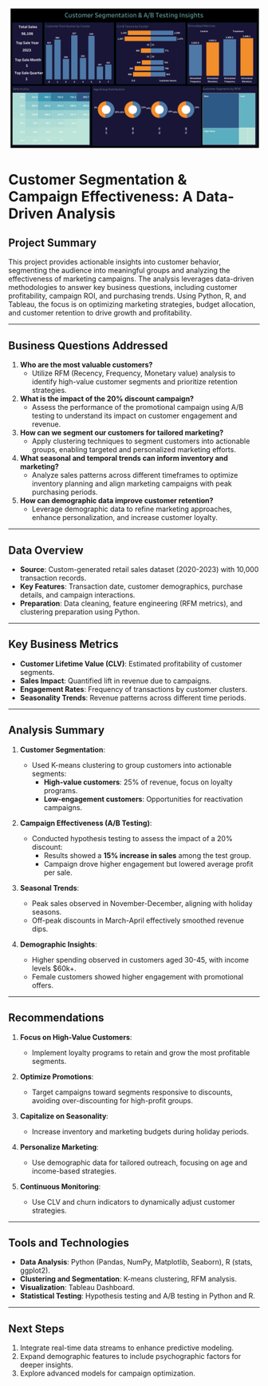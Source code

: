 ![Dashboard preview](Dashboard/Dashboard.png)

# Customer Segmentation & Campaign Effectiveness: A Data-Driven Analysis

## Project Summary  
This project provides actionable insights into customer behavior, segmenting the audience into meaningful groups and analyzing the effectiveness of marketing campaigns. The analysis leverages data-driven methodologies to answer key business questions, including customer profitability, campaign ROI, and purchasing trends. Using Python, R, and Tableau, the focus is on optimizing marketing strategies, budget allocation, and customer retention to drive growth and profitability.

---

## Business Questions Addressed
1. **Who are the most valuable customers?**
   - Utilize RFM (Recency, Frequency, Monetary value) analysis to identify high-value customer segments and prioritize retention strategies.  
2. **What is the impact of the 20% discount campaign?**
   - Assess the performance of the promotional campaign using A/B testing to understand its impact on customer engagement and revenue.  
3. **How can we segment our customers for tailored marketing?**
   - Apply clustering techniques to segment customers into actionable groups, enabling targeted and personalized marketing efforts.  
4. **What seasonal and temporal trends can inform inventory and marketing?**
   - Analyze sales patterns across different timeframes to optimize inventory planning and align marketing campaigns with peak purchasing periods.  
5. **How can demographic data improve customer retention?**
   - Leverage demographic data to refine marketing approaches, enhance personalization, and increase customer loyalty.

---

## Data Overview
- **Source**: Custom-generated retail sales dataset (2020-2023) with 10,000 transaction records.  
- **Key Features**: Transaction date, customer demographics, purchase details, and campaign interactions.  
- **Preparation**: Data cleaning, feature engineering (RFM metrics), and clustering preparation using Python.  

---

## Key Business Metrics
- **Customer Lifetime Value (CLV)**: Estimated profitability of customer segments.  
- **Sales Impact**: Quantified lift in revenue due to campaigns.  
- **Engagement Rates**: Frequency of transactions by customer clusters.  
- **Seasonality Trends**: Revenue patterns across different time periods.  

---

## Analysis Summary
1. **Customer Segmentation**:
   - Used K-means clustering to group customers into actionable segments:
     - **High-value customers**: 25% of revenue, focus on loyalty programs.  
     - **Low-engagement customers**: Opportunities for reactivation campaigns.  

2. **Campaign Effectiveness (A/B Testing)**:
   - Conducted hypothesis testing to assess the impact of a 20% discount:
     - Results showed a **15% increase in sales** among the test group.  
     - Campaign drove higher engagement but lowered average profit per sale.  

3. **Seasonal Trends**:
   - Peak sales observed in November-December, aligning with holiday seasons.
   - Off-peak discounts in March-April effectively smoothed revenue dips.

4. **Demographic Insights**:
   - Higher spending observed in customers aged 30-45, with income levels $60k+.  
   - Female customers showed higher engagement with promotional offers.

---

## Recommendations
1. **Focus on High-Value Customers**:  
   - Implement loyalty programs to retain and grow the most profitable segments.  

2. **Optimize Promotions**:  
   - Target campaigns toward segments responsive to discounts, avoiding over-discounting for high-profit groups.  

3. **Capitalize on Seasonality**:  
   - Increase inventory and marketing budgets during holiday periods.  

4. **Personalize Marketing**:  
   - Use demographic data for tailored outreach, focusing on age and income-based strategies.  

5. **Continuous Monitoring**:  
   - Use CLV and churn indicators to dynamically adjust customer strategies.

---

## Tools and Technologies  
- **Data Analysis**: Python (Pandas, NumPy, Matplotlib, Seaborn), R (stats, ggplot2).  
- **Clustering and Segmentation**: K-means clustering, RFM analysis.  
- **Visualization**: Tableau Dashboard.  
- **Statistical Testing**: Hypothesis testing and A/B testing in Python and R.  

---

## Next Steps
1. Integrate real-time data streams to enhance predictive modeling.  
2. Expand demographic features to include psychographic factors for deeper insights.  
3. Explore advanced models for campaign optimization.
